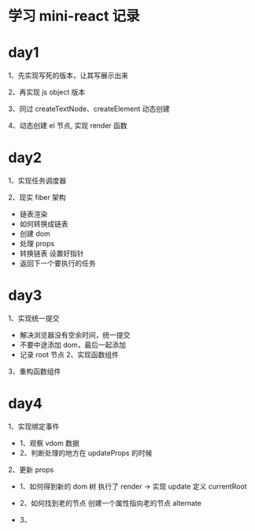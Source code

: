 # 学习 mini-react 记录

# day1

1、先实现写死的版本，让其写展示出来

2、再实现 js object 版本

3、同过 createTextNode、createElement 动态创建

4、动态创建 el 节点, 实现 render 函数

# day2

1、实现任务调度器

2、现实 fiber 架构

- 链表渲染
- 如何转换成链表
- 创建 dom
- 处理 props
- 转换链表 设置好指针
- 返回下一个要执行的任务

# day3

1、实现统一提交

- 解决浏览器没有空余时间，统一提交
- 不要中途添加 dom，最后一起添加
- 记录 root 节点
  2、实现函数组件

3、重构函数组件

# day4

1、实现绑定事件

- 1、观察 vdom 数据
- 2、判断处理的地方在 updateProps 的时候

2、更新 props

- 1、如何得到新的 dom 树 执行了 render -> 实现 update 定义 currentRoot

- 2、如何找到老的节点 创建一个属性指向老的节点 alternate

- 3、
